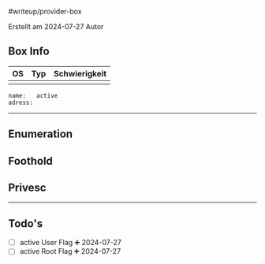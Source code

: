 #writeup/provider-box

Erstellt am 2024-07-27
Autor
## Box Info 

| OS  | Typ | Schwierigkeit |
| --- | --- | ------------- |
|     |     |               |
```
name:   active
adress: 
```

---

## Enumeration

## Foothold

## Privesc

---

## Todo's

- [ ] active User Flag ➕ 2024-07-27
- [ ] active Root Flag ➕ 2024-07-27